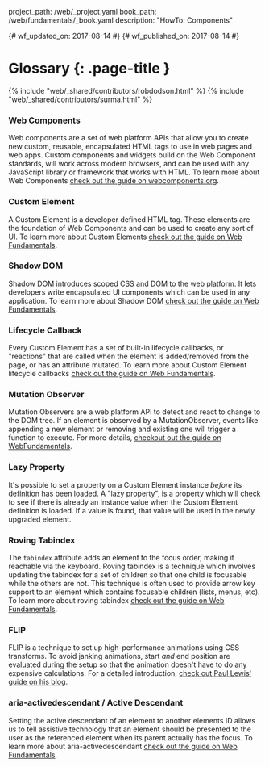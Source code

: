 project_path: /web/_project.yaml
book_path: /web/fundamentals/_book.yaml
description: "HowTo: Components"

{# wf_updated_on: 2017-08-14 #}
{# wf_published_on: 2017-08-14 #}

# Glossary {: .page-title }
{% include "web/_shared/contributors/robdodson.html" %}
{% include "web/_shared/contributors/surma.html" %}


### Web Components

Web components are a set of web platform APIs that allow you to create new
custom, reusable, encapsulated HTML tags to use in web pages and web apps.
Custom components and widgets build on the Web Component standards, will work
across modern browsers, and can be used with any JavaScript library or framework
that works with HTML. To learn more about Web Components [check out the guide on
webcomponents.org](https://www.webcomponents.org/introduction).

### Custom Element

A Custom Element is a developer defined HTML tag. These elements are the
foundation of Web Components and can be used to create any sort of UI. To learn
more about Custom Elements [check out the guide on Web
Fundamentals](/web/fundamentals/getting-started/primers/customelements).

### Shadow DOM

Shadow DOM introduces scoped CSS and DOM to the web platform. It lets developers
write encapsulated UI components which can be used in any application. To learn
more about Shadow DOM [check out the guide on Web
Fundamentals](/web/fundamentals/getting-started/primers/shadowdom).

### Lifecycle Callback

Every Custom Element has a set of built-in lifecycle callbacks, or "reactions"
that are called when the element is added/removed from the page, or has an
attribute mutated. To learn more about Custom Element lifecycle callbacks [check
out the guide on Web
Fundamentals](/web/fundamentals/getting-started/primers/customelements#reactions).

### Mutation Observer

Mutation Observers are a web platform API to detect and react to change to the
DOM tree. If an element is observed by a MutationObserver, events like appending
a new element or removing and existing one will trigger a function to execute.
For more details, [checkout out the guide on
WebFundamentals](/web/updates/2012/02/Detect-DOM-changes-with-Mutation-Observers).

### Lazy Property

It's possible to set a property on a Custom Element instance *before* its
definition has been loaded. A "lazy property", is a property which will check to
see if there is already an instance value when the Custom Element definition is
loaded. If a value is found, that value will be used in the newly upgraded
element.

### Roving Tabindex

The `tabindex` attribute adds an element to the focus order, making it reachable
via the keyboard. Roving tabindex is a technique which involves updating the
tabindex for a set of children so that one child is focusable while the others
are not. This technique is often used to provide arrow key support to an element
which contains focusable children (lists, menus, etc). To learn more about
roving tabindex [check out the guide on Web
Fundamentals](/web/fundamentals/accessibility/focus/using-tabindex#managing_focus_in_components).

### FLIP

FLIP is a technique to set up high-performance animations using CSS transforms.
To avoid janking animations, start *and* end position are evaluated during the
setup so that the animation doesn't have to do any expensive calculations. For a
detailed introduction, [check out Paul Lewis' guide on his
blog](https://aerotwist.com/blog/flip-your-animations/).

### aria-activedescendant / Active Descendant

Setting the active descendant of an element to another elements ID allows us to
tell assistive technology that an element should be presented to the user as the
referenced element when its parent actually has the focus. To learn more about
aria-activedescendant [check out the guide on Web
Fundamentals](/web/fundamentals/accessibility/semantics-aria/aria-labels-and-relationships#aria-activedescendant).
